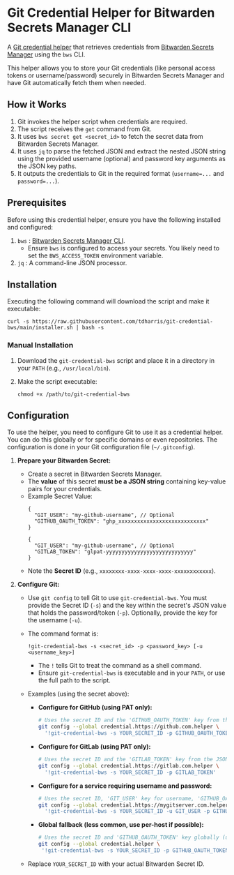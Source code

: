 # Git Credential Helper for Bitwarden Secrets Manager CLI

A [Git credential helper](https://git-scm.com/docs/gitcredentials) that retrieves credentials from [Bitwarden Secrets Manager](https://bitwarden.com/products/secrets-manager/) using the `bws` CLI.

This helper allows you to store your Git credentials (like personal access tokens or username/password) securely in Bitwarden Secrets Manager and have Git automatically fetch them when needed.

## How it Works

1. Git invokes the helper script when credentials are required.
2. The script receives the `get` command from Git.
3. It uses `bws secret get <secret_id>` to fetch the secret data from Bitwarden Secrets Manager.
4. It uses `jq` to parse the fetched JSON and extract the nested JSON string using the provided username (optional) and password key arguments as the JSON key paths.
6. It outputs the credentials to Git in the required format (`username=...` and  `password=...`).

## Prerequisites

Before using this credential helper, ensure you have the following installed and configured:

1. `bws` : [Bitwarden Secrets Manager CLI](https://bitwarden.com/help/secrets-manager-cli/).
    * Ensure `bws` is configured to access your secrets. You likely need to set the `BWS_ACCESS_TOKEN` environment variable.
2. `jq` : A command-line JSON processor.

## Installation

Executing the following command will download the script and make it executable:

```console
curl -s https://raw.githubusercontent.com/tdharris/git-credential-bws/main/installer.sh | bash -s
```

### Manual Installation

1. Download the `git-credential-bws` script and place it in a directory in your `PATH` (e.g., `/usr/local/bin`).
2. Make the script executable:

    ```console
    chmod +x /path/to/git-credential-bws
    ```

## Configuration

To use the helper, you need to configure Git to use it as a credential helper. You can do this globally or for specific domains or even repositories. The configuration is done in your Git configuration file (`~/.gitconfig`).

1.  **Prepare your Bitwarden Secret:**
    * Create a secret in Bitwarden Secrets Manager.
    * The **value** of this secret **must be a JSON string** containing key-value pairs for your credentials.
    * Example Secret Value:
        ```jsonc
        {
          "GIT_USER": "my-github-username", // Optional
          "GITHUB_OAUTH_TOKEN": "ghp_xxxxxxxxxxxxxxxxxxxxxxxxxxxx"
        }
        ```
        ```jsonc
        {
          "GIT_USER": "my-github-username", // Optional
          "GITLAB_TOKEN": "glpat-yyyyyyyyyyyyyyyyyyyyyyyyyyyy"
        }
        ```
    * Note the **Secret ID** (e.g., `xxxxxxxx-xxxx-xxxx-xxxx-xxxxxxxxxxxx`).

2.  **Configure Git:**
    * Use `git config` to tell Git to use `git-credential-bws`. You must provide the Secret ID (`-s`) and the key within the secret's JSON value that holds the password/token (`-p`). Optionally, provide the key for the username (`-u`).
    * The command format is: 
        ```shell
        !git-credential-bws -s <secret_id> -p <password_key> [-u <username_key>]
        ```
        * The `!` tells Git to treat the command as a shell command.
        * Ensure `git-credential-bws` is executable and in your `PATH`, or use the full path to the script.

    * Examples (using the secret above):

        * **Configure for GitHub (using PAT only):**
            ```bash
            # Uses the secret ID and the 'GITHUB_OAUTH_TOKEN' key from the JSON
            git config --global credential.https://github.com.helper \
              '!git-credential-bws -s YOUR_SECRET_ID -p GITHUB_OAUTH_TOKEN'
            ```

        * **Configure for GitLab (using PAT only):**
            ```bash
            # Uses the secret ID and the 'GITLAB_TOKEN' key from the JSON
            git config --global credential.https://gitlab.com.helper \
              '!git-credential-bws -s YOUR_SECRET_ID -p GITLAB_TOKEN'
            ```

        * **Configure for a service requiring username and password:**
            ```bash
            # Uses the secret ID, 'GIT_USER' key for username, 'GITHUB_OAUTH_TOKEN' key for password
            git config --global credential.https://mygitserver.com.helper \
              '!git-credential-bws -s YOUR_SECRET_ID -u GIT_USER -p GITHUB_OAUTH_TOKEN'
            ```

        * **Global fallback (less common, use per-host if possible):**
            ```bash
            # Uses the secret ID and 'GITHUB_OAUTH_TOKEN' key globally (use with caution)
            git config --global credential.helper \
             '!git-credential-bws -s YOUR_SECRET_ID -p GITHUB_OAUTH_TOKEN'
            ```

    * Replace `YOUR_SECRET_ID` with your actual Bitwarden Secret ID.
